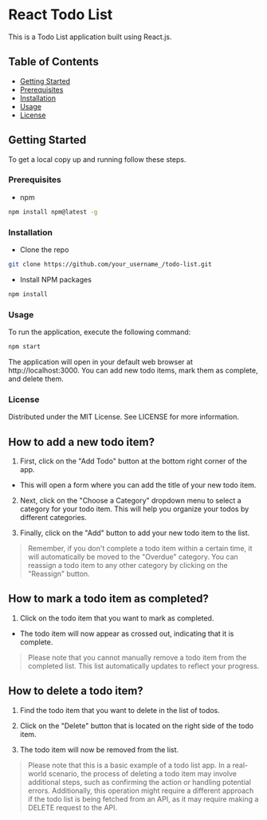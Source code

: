 # React Todo List

This is a Todo List application built using React.js.

## Table of Contents

- [Getting Started](#getting-started)
- [Prerequisites](#prerequisites)
- [Installation](#installation)
- [Usage](#usage)
- [License](#license)

## Getting Started

To get a local copy up and running follow these steps.

### Prerequisites

- npm

```sh
npm install npm@latest -g
```

### Installation

- Clone the repo

```sh
git clone https://github.com/your_username_/todo-list.git
```

- Install NPM packages

```sh
npm install
```

### Usage

To run the application, execute the following command:

```sh
npm start
```

The application will open in your default web browser at http://localhost:3000. You can add new todo items, mark them as complete, and delete them.

### License

Distributed under the MIT License. See LICENSE for more information.

</s>

[contributors-shield]: https://img.shields.io/github/contributors/AmirhosseinOlyaei/repo.svg?style=flat-square
[contributors-url]: https://github.com/AmirhosseinOlyaei/repo/graphs/contributors
[forks-shield]: https://img.shields.io/github/forks/AmirhosseinOlyaei/repo.svg?style=flat-square
[forks-url]: https://github.com/AmirhosseinOlyaei/repo/network/members
[stars-shield]: https://img.shields.io/github/stars/AmirhosseinOlyaei/repo.svg?style=flat-square
[stars-url]: https://github.com/AmirhosseinOlyaei/repo/stargazers
[issues-shield]: https://img.shields.io/github/issues/AmirhosseinOlyaei/repo.svg?style=flat-square
[issues-url]: https

## How to add a new todo item?

1. First, click on the "Add Todo" button at the bottom right corner of the app.

- This will open a form where you can add the title of your new todo item.

2. Next, click on the "Choose a Category" dropdown menu to select a category for your todo item. This will help you organize your todos by different categories.

3. Finally, click on the "Add" button to add your new todo item to the list.

> Remember, if you don't complete a todo item within a certain time, it will automatically be moved to the "Overdue" category. You can reassign a todo item to any other category by clicking on the "Reassign" button.

## How to mark a todo item as completed?

1. Click on the todo item that you want to mark as completed.

- The todo item will now appear as crossed out, indicating that it is complete.

> Please note that you cannot manually remove a todo item from the completed list. This list automatically updates to reflect your progress.

## How to delete a todo item?

1. Find the todo item that you want to delete in the list of todos.

2. Click on the "Delete" button that is located on the right side of the todo item.

3. The todo item will now be removed from the list.

> Please note that this is a basic example of a todo list app. In a real-world scenario, the process of deleting a todo item may involve additional steps, such as confirming the action or handling potential errors. Additionally, this operation might require a different approach if the todo list is being fetched from an API, as it may require making a DELETE request to the API.
